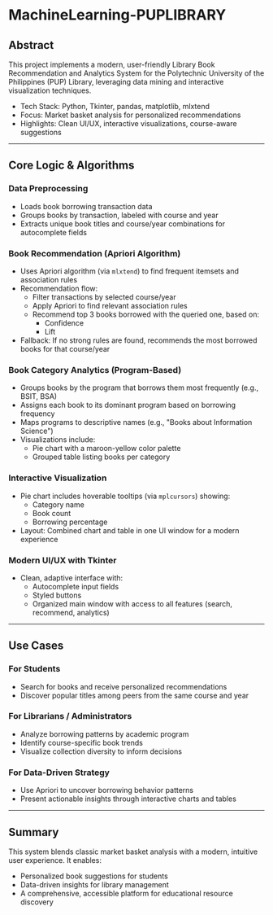 # MachineLearning-PUPLIBRARY

## Abstract

This project implements a modern, user-friendly Library Book Recommendation and Analytics System for the Polytechnic University of the Philippines (PUP) Library, leveraging data mining and interactive visualization techniques.

- Tech Stack: Python, Tkinter, pandas, matplotlib, mlxtend  
- Focus: Market basket analysis for personalized recommendations  
- Highlights: Clean UI/UX, interactive visualizations, course-aware suggestions

---

## Core Logic & Algorithms

### Data Preprocessing

- Loads book borrowing transaction data
- Groups books by transaction, labeled with course and year
- Extracts unique book titles and course/year combinations for autocomplete fields

### Book Recommendation (Apriori Algorithm)

- Uses Apriori algorithm (via `mlxtend`) to find frequent itemsets and association rules
- Recommendation flow:
  - Filter transactions by selected course/year
  - Apply Apriori to find relevant association rules
  - Recommend top 3 books borrowed with the queried one, based on:
    - Confidence
    - Lift
- Fallback: If no strong rules are found, recommends the most borrowed books for that course/year

### Book Category Analytics (Program-Based)

- Groups books by the program that borrows them most frequently (e.g., BSIT, BSA)
- Assigns each book to its dominant program based on borrowing frequency
- Maps programs to descriptive names (e.g., "Books about Information Science")
- Visualizations include:
  - Pie chart with a maroon-yellow color palette
  - Grouped table listing books per category

### Interactive Visualization

- Pie chart includes hoverable tooltips (via `mplcursors`) showing:
  - Category name
  - Book count
  - Borrowing percentage
- Layout: Combined chart and table in one UI window for a modern experience

### Modern UI/UX with Tkinter

- Clean, adaptive interface with:
  - Autocomplete input fields
  - Styled buttons
  - Organized main window with access to all features (search, recommend, analytics)

---

## Use Cases

### For Students

- Search for books and receive personalized recommendations
- Discover popular titles among peers from the same course and year

### For Librarians / Administrators

- Analyze borrowing patterns by academic program
- Identify course-specific book trends
- Visualize collection diversity to inform decisions

### For Data-Driven Strategy

- Use Apriori to uncover borrowing behavior patterns
- Present actionable insights through interactive charts and tables

---

## Summary

This system blends classic market basket analysis with a modern, intuitive user experience. It enables:

- Personalized book suggestions for students
- Data-driven insights for library management
- A comprehensive, accessible platform for educational resource discovery
